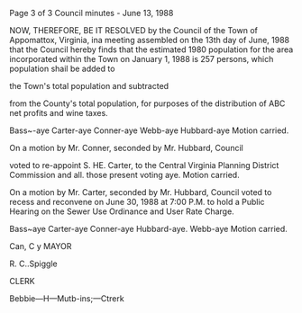 Page 3 of 3
Council minutes - June 13, 1988

NOW, THEREFORE, BE IT RESOLVED by the Council
of the Town of Appomattox, Virginia, ina
meeting assembled on the 13th day of June, 1988
that the Council hereby finds that the estimated
1980 population for the area incorporated
within the Town on January 1, 1988 is 257
persons, which population shail be added to

the Town's total population and subtracted

from the County's total population, for
purposes of the distribution of ABC net profits
and wine taxes.

Bass~-aye Carter-aye Conner-aye Webb-aye Hubbard-aye
Motion carried.

On a motion by Mr. Conner, seconded by Mr. Hubbard, Council

voted to re-appoint S. HE. Carter, to the Central Virginia Planning
District Commission and all. those present voting aye. Motion
carried.

On a motion by Mr. Carter, seconded by Mr. Hubbard, Council
voted to recess and reconvene on June 30, 1988 at 7:00 P.M. to
hold a Public Hearing on the Sewer Use Ordinance and User Rate
Charge.

Bass~aye Carter-aye Conner-aye Hubbard-aye. Webb-aye
Motion carried.

Can, C y MAYOR

R. C..Spiggle

CLERK

Bebbie—H—Mutb-ins;—Ctrerk

